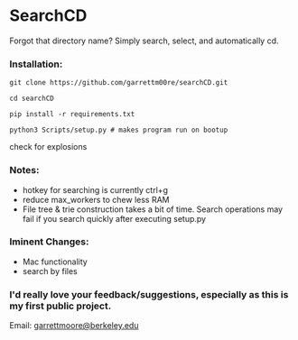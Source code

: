 # SearchCD
Forgot that directory name? Simply search, select, and automatically cd.

### Installation:
   ```
   git clone https://github.com/garrettm00re/searchCD.git
   ```
   ```
   cd searchCD
   ```
   ```
   pip install -r requirements.txt
   ```
   ```
   python3 Scripts/setup.py # makes program run on bootup
   ```
  check for explosions
  
### Notes:
  - hotkey for searching is currently ctrl+g
  - reduce max_workers to chew less RAM
  - File tree & trie construction takes a bit of time. Search operations may fail if you search quickly after executing setup.py

### Iminent Changes:
  - Mac functionality
  - search by files

### I'd really love your feedback/suggestions, especially as this is my first public project.
Email: garrettmoore@berkeley.edu
